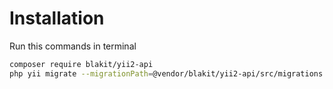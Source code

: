 # Installation
Run this commands in terminal
```bash
composer require blakit/yii2-api
php yii migrate --migrationPath=@vendor/blakit/yii2-api/src/migrations --interactive=0
```